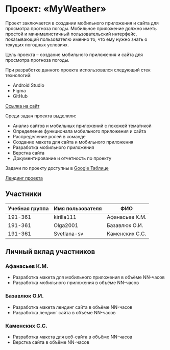# Проект: «MyWeather»

Проект заключается в создании мобильного приложения и сайта для просмотра прогноза погоды. Мобильное приложение должно иметь простой и минималистичный пользовательский интерфейс, показывающий пользователю именно то, что ему нужно знать о текущих погодных условиях.

Цель проекта – создание мобильного приложения и сайта для просмотра прогноза погоды.

При разработке данного проекта использовался следующий стек технологий:
* Android Studio
* Figma
* GitHub

[Ссылка на сайт](http://pd-2021-myweather.std-1491.ist.mospolytech.ru/)

Среди задач проекта выделили:
* Анализ сайтов и мобильных приложений с похожей тематикой
* Определение функционала мобильного приложения и сайта
* Распределение ролей в команде
* Создание макета для сайта и мобильного приложения
* Разработка мобильного приложения
* Верстка сайта
* Документирование и отчетность по проекту

Задачи по проекту доступны в [Google Таблице](https://docs.google.com/spreadsheets/d/18dUirtJAfchyAgVfJE309JlqSSykjS-zqzY2FprTXYY/edit#gid=0)

[Лендинг проекта](http://pd-2021-2.std-1491.ist.mospolytech.ru/)

## Участники

| Учебная группа | Имя пользователя | ФИО                      |
|----------------|------------------|--------------------------|
| 191-361        | kirilla111       | Афанасьев К.М.           |
| 191-361        | Olga2001         | Базавлюк О.И.            |
| 191-361        | Svetlana-sv      | Каменских С.С.           |

## Личный вклад участников

### Афанасьев К.М.

* Разработка макета для мобильного приложения в объёме NN-часов
* Разработка мобильного приложения в объёме NN-часов

### Базавлюк О.И. 

* Разработка макета лендинг сайта в объёме NN-часов
* Разработка лендинг сайта в объёме NN-часов

### Каменских С.С.

* Разработка макета для веб-сайта в объёме NN-часов
* Верстка сайта в объёме NN-часов
